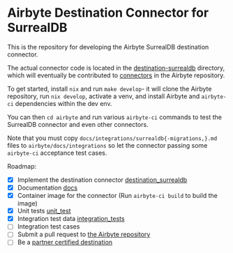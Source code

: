 # Airbyte Destination Connector for SurrealDB

This is the repository for developing the Airbyte SurrealDB destination connector.

The actual connector code is located in the [destination-surrealdb](./destination-surrealdb) directory, which will eventually be contributed to [connectors](https://github.com/airbytehq/airbyte/tree/master/airbyte-integrations/connectors) in the Airbyte repository.

To get started, install `nix` and run `make develop`- it will clone the Airbyte repository, run `nix develop`, activate a venv, and install Airbyte and `airbyte-ci` dependencies within the dev env.

You can then `cd airbyte` and run various `airbyte-ci` commands to test the SurrealDB connector and even other connectors.

Note that you must copy `docs/integrations/surrealdb{-migrations,}.md` files to `airbyte/docs/integrations` so let the connector passing some `airbyte-ci` acceptance test cases.

Roadmap:

- [x] Implement the destination connector [destination_surrealdb](./destination-surrealdb)
- [x] Documentation [docs](./docs/integrations/destinations)
- [x] Container image for the connector (Run `airbyte-ci build` to build the image)
- [x] Unit tests [unit_test](./destination-surrealdb/unit_tests)
- [x] Integration test data [integration_tests](./destination-surrealdb/integration_tests)
- [ ] Integration test cases
- [ ] Submit a pull request to [the Airbyte repository](https://github.com/airbytehq/airbyte/tree/master/airbyte-integrations/connectors)
- [ ] Be a [partner certified destination](https://docs.airbyte.com/platform/connector-development/partner-certified-destinations#definitions)
